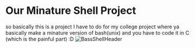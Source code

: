 # Our Minature Shell Project

so basically this is a project I have to do for my college project where ya basically make a minature version of bash(unix) and you have to code it in C (which is the painful part) :D
![BassShellHeader](https://github.com/user-attachments/assets/40eee59d-8865-4ef2-98fb-9013d6f2a8b3)
